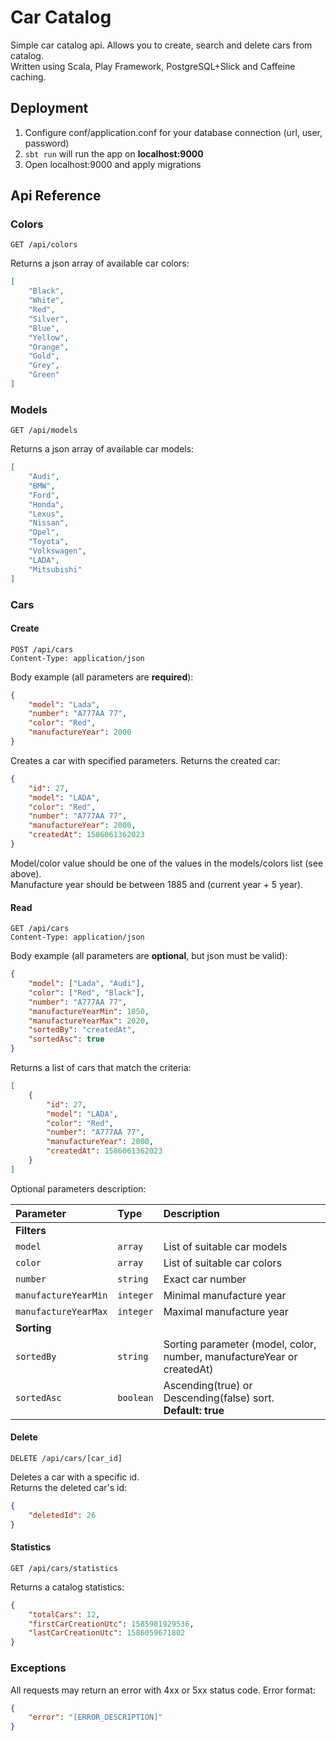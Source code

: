 # Car Catalog
Simple car catalog api. Allows you to create, search and delete cars from catalog.  
Written using Scala, Play Framework, PostgreSQL+Slick and Caffeine caching.  

## Deployment
1. Configure conf/application.conf for your database connection (url, user, password)
2. `sbt run` will run the app on **localhost:9000**
3. Open localhost:9000 and apply migrations

## Api Reference
### Colors
```http
GET /api/colors
```
Returns a json array of available car colors:
```json
[
    "Black",
    "White",
    "Red",
    "Silver",
    "Blue",
    "Yellow",
    "Orange",
    "Gold",
    "Grey",
    "Green"
]
```

### Models
```http
GET /api/models
```
Returns a json array of available car models:
```json
[
    "Audi",
    "BMW",
    "Ford",
    "Honda",
    "Lexus",
    "Nissan",
    "Opel",
    "Toyota",
    "Volkswagen",
    "LADA",
    "Mitsubishi"
]
```

### Cars
  
#### Create
```http
POST /api/cars
Content-Type: application/json
```
Body example (all parameters are **required**):
```json
{
    "model": "Lada",
    "number": "A777AA 77",
    "color": "Red",
    "manufactureYear": 2000
}
```
Creates a car with specified parameters. Returns the created car: 
```json
{
    "id": 27,
    "model": "LADA",
    "color": "Red",
    "number": "A777AA 77",
    "manufactureYear": 2000,
    "createdAt": 1586061362023
}
```
Model/color value should be one of the values in the models/colors list (see above).  
Manufacture year should be between 1885 and (current year + 5 year). 

#### Read
```http
GET /api/cars
Content-Type: application/json
```
Body example (all parameters are **optional**, but json must be valid):  
```json
{
	"model": ["Lada", "Audi"],
	"color": ["Red", "Black"],
	"number": "A777AA 77",
	"manufactureYearMin": 1850,
	"manufactureYearMax": 2020,
	"sortedBy": "createdAt",
	"sortedAsc": true
}
```
Returns a list of cars that match the criteria:
```json
[
    {
        "id": 27,
        "model": "LADA",
        "color": "Red",
        "number": "A777AA 77",
        "manufactureYear": 2000,
        "createdAt": 1586061362023
    }
]
```
  
Optional parameters description: 

| Parameter | Type | Description |
| :--- | :--- | :--- |
|**Filters**|
| `model` | `array` | List of suitable car models |
| `color` | `array` | List of suitable car colors |
| `number` | `string` | Exact car number |
| `manufactureYearMin` | `integer` | Minimal manufacture year |
| `manufactureYearMax` | `integer` | Maximal manufacture year |
|**Sorting**|
| `sortedBy` | `string` | Sorting parameter (model, color, number, manufactureYear or createdAt) |
| `sortedAsc` | `boolean` | Ascending(true) or Descending(false) sort.<br>**Default: true** |

#### Delete
```http
DELETE /api/cars/[car_id]
```
Deletes a car with a specific id.   
Returns the deleted car's id:
```json
{
    "deletedId": 26
}
```

#### Statistics
```http request
GET /api/cars/statistics
```
Returns a catalog statistics:
```json
{
    "totalCars": 12,
    "firstCarCreationUtc": 1585981929536,
    "lastCarCreationUtc": 1586059671802
}
```

### Exceptions
All requests may return an error with 4xx or 5xx status code.
Error format:
```json
{
    "error": "[ERROR_DESCRIPTION]"
}
```
